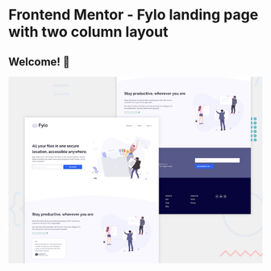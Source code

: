 # Frontend Mentor - Fylo landing page with two column layout

## Welcome! 👋

![Design preview for the Fylo landing page with two column layout challenge](./design/desktop-preview.jpg)
